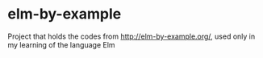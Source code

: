 # elm-by-example

Project that holds the codes from http://elm-by-example.org/, used only in my learning of the language Elm
